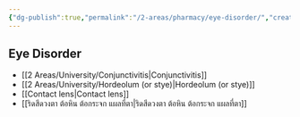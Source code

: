```yaml
---
{"dg-publish":true,"permalink":"/2-areas/pharmacy/eye-disorder/","created":"2024-03-03T12:18:54.156+07:00","updated":"2025-10-06T19:45:39.266+07:00"}
---
```


## Eye Disorder
- [[2 Areas/University/Conjunctivitis\|Conjunctivitis]]
- [[2 Areas/University/Hordeolum (or stye)\|Hordeolum (or stye)]]
- [[Contact lens\|Contact lens]]
- [[ริดสีดวงตา ต้อหิน ต้อกระจก แผลที่ตา\|ริดสีดวงตา ต้อหิน ต้อกระจก แผลที่ตา]]